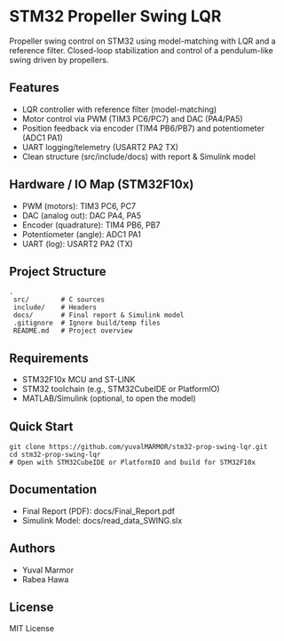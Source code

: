 ﻿# STM32 Propeller Swing LQR

Propeller swing control on STM32 using model-matching with LQR and a reference filter.
Closed-loop stabilization and control of a pendulum-like swing driven by propellers.

## Features
- LQR controller with reference filter (model-matching)
- Motor control via PWM (TIM3 PC6/PC7) and DAC (PA4/PA5)
- Position feedback via encoder (TIM4 PB6/PB7) and potentiometer (ADC1 PA1)
- UART logging/telemetry (USART2 PA2 TX)
- Clean structure (src/include/docs) with report & Simulink model

## Hardware / IO Map (STM32F10x)
- PWM (motors): TIM3  PC6, PC7
- DAC (analog out): DAC  PA4, PA5
- Encoder (quadrature): TIM4  PB6, PB7
- Potentiometer (angle): ADC1  PA1
- UART (log): USART2  PA2 (TX)

## Project Structure
    .
     src/        # C sources
     include/    # Headers
     docs/       # Final report & Simulink model
     .gitignore  # Ignore build/temp files
     README.md   # Project overview

## Requirements
- STM32F10x MCU and ST-LINK
- STM32 toolchain (e.g., STM32CubeIDE or PlatformIO)
- MATLAB/Simulink (optional, to open the model)

## Quick Start
    git clone https://github.com/yuvalMARMOR/stm32-prop-swing-lqr.git
    cd stm32-prop-swing-lqr
    # Open with STM32CubeIDE or PlatformIO and build for STM32F10x

## Documentation
- Final Report (PDF): docs/Final_Report.pdf
- Simulink Model:     docs/read_data_SWING.slx

## Authors
- Yuval Marmor
- Rabea Hawa

## License
MIT License
